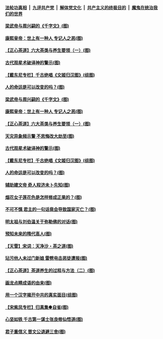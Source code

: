 ####  [法轮功真相](../../../../basic/blob/master/README.md?t=06220031) &nbsp;|&nbsp; [九评共产党](../../../../9ping.md/blob/master/README.md?t=06220031) &nbsp;|&nbsp; [解体党文化](../../../../jtdwh.md/blob/master/README.md?t=06220031)  &nbsp;|&nbsp; [共产主义的终极目的](../../../../gczydzjmd.md/blob/master/README.md?t=06220031) &nbsp;|&nbsp; [魔鬼在统治我们的世界](../../../../mgztzwmdsj.md/blob/master/README.md?t=06220031) 

#### [梁武帝与周兴嗣的《千字文》(图)](../pages/p7/936914.md?t=06220031) 

#### [康熙皇帝：世上有一种人 专记人之恶(图)](../pages/p7/937141.md?t=06220031) 

#### [【正心茶道】六大茶类与养生要领（一）(图)](../pages/p7/936910.md?t=06220031) 

#### [古代观星术破译神的警示(图)](../pages/p7/936938.md?t=06220031) 

#### [【戴东尼专栏】千古绝唱《文姬归汉图》(组图)](../pages/p7/933598.md?t=06220031) 

#### [人的命运是可以改变的吗？(图)](../pages/p7/936633.md?t=06220031) 

#### [梁武帝与周兴嗣的《千字文》(图)](../pages/p7/936914.md?t=06220031) 

#### [康熙皇帝：世上有一种人 专记人之恶(图)](../pages/p7/937141.md?t=06220031) 

#### [【正心茶道】六大茶类与养生要领（一）(图)](../pages/p7/936910.md?t=06220031) 

#### [天灾异象频示警 不思悔改大劫至(图)](../pages/p7/937076.md?t=06220031) 

#### [古代观星术破译神的警示(图)](../pages/p7/936938.md?t=06220031) 

#### [【戴东尼专栏】千古绝唱《文姬归汉图》(组图)](../pages/p7/933598.md?t=06220031) 

#### [人的命运是可以改变的吗？(图)](../pages/p7/936633.md?t=06220031) 

#### [辅助建文帝 奇人程济未卜先知(图)](../pages/p7/936751.md?t=06220031) 

#### [烟花女子莲花色是怎样修成正果的？(图)](../pages/p7/936627.md?t=06220031) 

#### [不可不慎 君主的一句话竟会导致国家灭亡？(图)](../pages/p7/936921.md?t=06220031) 

#### [明太祖与刘伯温关于弥勒佛的对话(图)](../pages/p7/936918.md?t=06220031) 

#### [预知未来的隋代高人(图)](../pages/p7/936519.md?t=06220031) 

#### [【天雪】宋词：天净沙・茶之道(图)](../pages/p7/936606.md?t=06220031) 

#### [玷污他人未过门新娘 雷劈电击恶徒遭报(图)](../pages/p7/936730.md?t=06220031) 

#### [【正心茶道】茶道养生的过程与方法（二）(图)](../pages/p7/936188.md?t=06220031) 

#### [画龙点睛成语的由来(图)](../pages/p7/936521.md?t=06220031) 

#### [用一个汉字揭开中共的真实面目(组图)](../pages/p7/936605.md?t=06220031) 

#### [【宋紫凤专栏】归真集●自省(图)](../pages/p7/936715.md?t=06220031) 

#### [心坚如铁 千古第一谋士张良修仙悟道(图)](../pages/p7/936518.md?t=06220031) 

#### [君子重信义 晋文公退避三舍(图)](../pages/p7/936517.md?t=06220031) 

